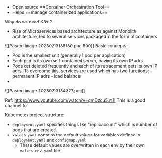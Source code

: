 - Open source ==Container Orchestration Tool==
- Helps ==manage containerized applications==

Why do we need K8s ?
- Rise of Microservices based architecture as against Monolith architecture, led to several services packaged in the form of containers

![[Pasted image 20230213135130.png|500]]
Basic concepts:
- Pod is the smallest unit (generally 1 pod per application)
- Each pod is its own self-contained server, having its own IP adrs
- Pods get deleted frequently and each of its replacement gets its own IP adrs.
  To overcome this, services are used which has two functions:
	  - permanent IP adrs
	  - load balancer
- 

![[Pasted image 20230213134327.png]]

Ref: https://www.youtube.com/watch?v=qmDzcu5uY1I
This is a good channel for 

Kubernetes project structure:
- `deployment.yaml` specifies things like "replicacount" which is number of pods that are created.
- `values.yaml` contains the default values for variables defined in `deployment.yaml` and `configmap.yaml`
	- These default values are overwritten in each env by their own `values-env.yaml` file